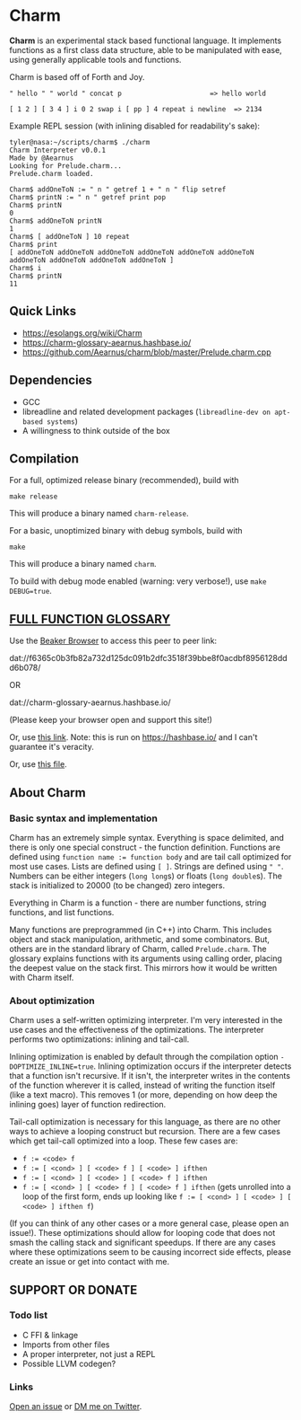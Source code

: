 # Charm

**Charm** is an experimental stack based functional language. It implements functions as a first class data structure, able to be manipulated with ease, using generally applicable tools and functions.

Charm is based off of Forth and Joy.

`" hello " " world " concat p                      => hello world`

`[ 1 2 ] [ 3 4 ] i 0 2 swap i [ pp ] 4 repeat i newline  => 2134`

Example REPL session (with inlining disabled for readability's sake):

```
tyler@nasa:~/scripts/charm$ ./charm
Charm Interpreter v0.0.1
Made by @Aearnus
Looking for Prelude.charm...
Prelude.charm loaded.

Charm$ addOneToN := " n " getref 1 + " n " flip setref
Charm$ printN := " n " getref print pop
Charm$ printN
0
Charm$ addOneToN printN
1
Charm$ [ addOneToN ] 10 repeat
Charm$ print
[ addOneToN addOneToN addOneToN addOneToN addOneToN addOneToN addOneToN addOneToN addOneToN addOneToN ]
Charm$ i
Charm$ printN
11
```

## Quick Links

- https://esolangs.org/wiki/Charm
- https://charm-glossary-aearnus.hashbase.io/
- https://github.com/Aearnus/charm/blob/master/Prelude.charm.cpp

## Dependencies

- GCC
- libreadline and related development packages (`libreadline-dev on apt-based systems`)
- A willingness to think outside of the box

## Compilation

For a full, optimized release binary (recommended), build with
```
make release
```
This will produce a binary named `charm-release`.

For a basic, unoptimized binary with debug symbols, build with
```
make
```
This will produce a binary named `charm`.

To build with debug mode enabled (warning: very verbose!), use `make DEBUG=true`.

## [FULL FUNCTION GLOSSARY](dat://f6365c0b3fb82a732d125dc091b2dfc3518f39bbe8f0acdbf8956128ddd6b078/glossary.html)

Use the [Beaker Browser](https://beakerbrowser.com/) to access this peer to peer link:

dat://f6365c0b3fb82a732d125dc091b2dfc3518f39bbe8f0acdbf8956128ddd6b078/

OR

dat://charm-glossary-aearnus.hashbase.io/

(Please keep your browser open and support this site!)

Or, use [this link](https://charm-glossary-aearnus.hashbase.io/). Note: this is run on https://hashbase.io/ and I can't guarantee it's veracity.

Or, use [this file](https://github.com/Aearnus/charm/blob/master/docs/index.html).

## About Charm

### Basic syntax and implementation

Charm has an extremely simple syntax. Everything is space delimited, and there is only one special construct - the function definition. Functions are defined using `function name := function body` and are tail call optimized for most use cases. Lists are defined using `[ ]`. Strings are defined using `" "`. Numbers can be either integers (`long long`s) or floats (`long double`s). The stack is initialized to 20000 (to be changed) zero integers.

Everything in Charm is a function - there are number functions, string functions, and list functions.

Many functions are preprogrammed (in C++) into Charm. This includes object and stack manipulation, arithmetic, and some combinators. But, others are in the standard library of Charm, called `Prelude.charm`. The glossary explains functions with its arguments using calling order, placing the deepest value on the stack first. This mirrors how it would be written with Charm itself.

### About optimization

Charm uses a self-written optimizing interpreter. I'm very interested in the use cases and the effectiveness of the optimizations. The interpreter performs two optimizations: inlining and tail-call.

Inlining optimization is enabled by default through the compilation option `-DOPTIMIZE_INLINE=true`. Inlining optimization occurs if the interpreter detects that a function isn't recursive. If it isn't, the interpreter writes in the contents of the function wherever it is called, instead of writing the function itself (like a text macro). This removes 1 (or more, depending on how deep the inlining goes) layer of function redirection.

Tail-call optimization is necessary for this language, as there are no other ways to achieve a looping construct but recursion. There are a few cases which get tail-call optimized into a loop. These few cases are:

* `f := <code> f`
* `f := [ <cond> ] [ <code> f ] [ <code> ] ifthen`
* `f := [ <cond> ] [ <code> ] [ <code> f ] ifthen`
* `f := [ <cond> ] [ <code> f ] [ <code> f ] ifthen` (gets unrolled into a loop of the first form, ends up looking like `f := [ <cond> ] [ <code> ] [ <code> ] ifthen f`)

(If you can think of any other cases or a more general case, please open an issue!). These optimizations should allow for looping code that does not smash the calling stack and significant speedups. If there are any cases where these optimizations seem to be causing incorrect side effects, please create an issue or get into contact with me.


## SUPPORT OR DONATE

### Todo list

- C FFI & linkage
- Imports from other files
- A proper interpreter, not just a REPL
- Possible LLVM codegen?

### Links

[Open an issue](https://github.com/Aearnus/charm/issues/new) or [DM me on Twitter](https://twitter.com/aearnus).
